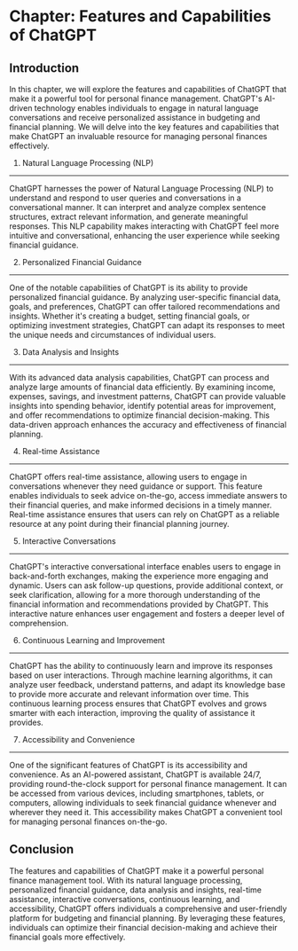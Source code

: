 Chapter: Features and Capabilities of ChatGPT
=============================================

Introduction
------------

In this chapter, we will explore the features and capabilities of ChatGPT that make it a powerful tool for personal finance management. ChatGPT's AI-driven technology enables individuals to engage in natural language conversations and receive personalized assistance in budgeting and financial planning. We will delve into the key features and capabilities that make ChatGPT an invaluable resource for managing personal finances effectively.

1. Natural Language Processing (NLP)
------------------------------------

ChatGPT harnesses the power of Natural Language Processing (NLP) to understand and respond to user queries and conversations in a conversational manner. It can interpret and analyze complex sentence structures, extract relevant information, and generate meaningful responses. This NLP capability makes interacting with ChatGPT feel more intuitive and conversational, enhancing the user experience while seeking financial guidance.

2. Personalized Financial Guidance
----------------------------------

One of the notable capabilities of ChatGPT is its ability to provide personalized financial guidance. By analyzing user-specific financial data, goals, and preferences, ChatGPT can offer tailored recommendations and insights. Whether it's creating a budget, setting financial goals, or optimizing investment strategies, ChatGPT can adapt its responses to meet the unique needs and circumstances of individual users.

3. Data Analysis and Insights
-----------------------------

With its advanced data analysis capabilities, ChatGPT can process and analyze large amounts of financial data efficiently. By examining income, expenses, savings, and investment patterns, ChatGPT can provide valuable insights into spending behavior, identify potential areas for improvement, and offer recommendations to optimize financial decision-making. This data-driven approach enhances the accuracy and effectiveness of financial planning.

4. Real-time Assistance
-----------------------

ChatGPT offers real-time assistance, allowing users to engage in conversations whenever they need guidance or support. This feature enables individuals to seek advice on-the-go, access immediate answers to their financial queries, and make informed decisions in a timely manner. Real-time assistance ensures that users can rely on ChatGPT as a reliable resource at any point during their financial planning journey.

5. Interactive Conversations
----------------------------

ChatGPT's interactive conversational interface enables users to engage in back-and-forth exchanges, making the experience more engaging and dynamic. Users can ask follow-up questions, provide additional context, or seek clarification, allowing for a more thorough understanding of the financial information and recommendations provided by ChatGPT. This interactive nature enhances user engagement and fosters a deeper level of comprehension.

6. Continuous Learning and Improvement
--------------------------------------

ChatGPT has the ability to continuously learn and improve its responses based on user interactions. Through machine learning algorithms, it can analyze user feedback, understand patterns, and adapt its knowledge base to provide more accurate and relevant information over time. This continuous learning process ensures that ChatGPT evolves and grows smarter with each interaction, improving the quality of assistance it provides.

7. Accessibility and Convenience
--------------------------------

One of the significant features of ChatGPT is its accessibility and convenience. As an AI-powered assistant, ChatGPT is available 24/7, providing round-the-clock support for personal finance management. It can be accessed from various devices, including smartphones, tablets, or computers, allowing individuals to seek financial guidance whenever and wherever they need it. This accessibility makes ChatGPT a convenient tool for managing personal finances on-the-go.

Conclusion
----------

The features and capabilities of ChatGPT make it a powerful personal finance management tool. With its natural language processing, personalized financial guidance, data analysis and insights, real-time assistance, interactive conversations, continuous learning, and accessibility, ChatGPT offers individuals a comprehensive and user-friendly platform for budgeting and financial planning. By leveraging these features, individuals can optimize their financial decision-making and achieve their financial goals more effectively.
